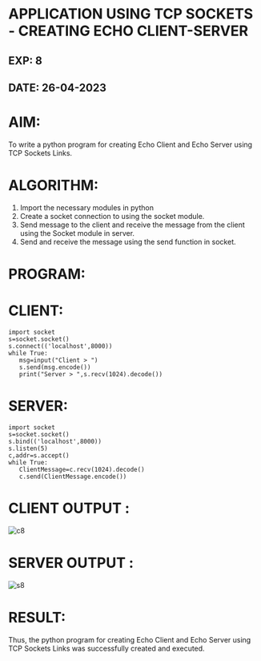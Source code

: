 # APPLICATION USING TCP SOCKETS - CREATING ECHO CLIENT-SERVER



## EXP: 8

## DATE: 26-04-2023

# AIM:
To write a python program for creating Echo Client and Echo Server using TCP
Sockets Links.

# ALGORITHM:
1. Import the necessary modules in python
2. Create a socket connection to using the socket module.
3. Send message to the client and receive the message from the client using the Socket module in
server.
4. Send and receive the message using the send function in socket.
# PROGRAM:
# CLIENT:
```python3
import socket
s=socket.socket()
s.connect(('localhost',8000))
while True:
   msg=input("Client > ")
   s.send(msg.encode())
   print("Server > ",s.recv(1024).decode())
  ```
# SERVER:
```python3
import socket
s=socket.socket()
s.bind(('localhost',8000))
s.listen(5)
c,addr=s.accept()
while True:
   ClientMessage=c.recv(1024).decode()
   c.send(ClientMessage.encode())
```
   
# CLIENT OUTPUT : 

![c8](https://github.com/kaushik2022/EX-8/assets/129837020/35927143-0b03-41cb-82a3-5a2793896262)


# SERVER OUTPUT :

![s8](https://github.com/kaushik2022/EX-8/assets/129837020/2eab7e88-351d-4d56-b9cb-f63655180b47)


# RESULT:
Thus, the python program for creating Echo Client and Echo Server using TCP Sockets Links
was successfully created and executed.
